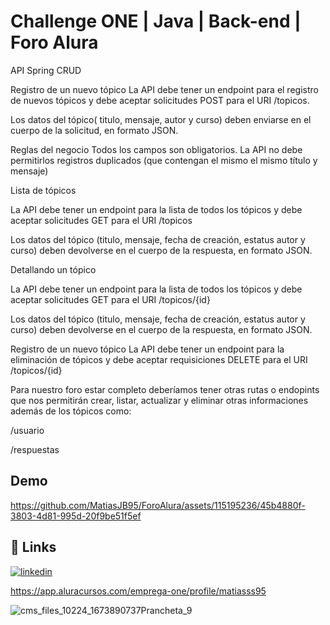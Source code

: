
# Challenge ONE | Java | Back-end | Foro Alura

API Spring CRUD

Registro de un nuevo tópico
La API debe tener un endpoint para el registro de nuevos tópicos y debe aceptar solicitudes POST para el URI /topicos.

Los datos del tópico( titulo, mensaje, autor y curso) deben enviarse en el cuerpo de la solicitud, en formato JSON.

Reglas del negocio
Todos los campos son obligatorios.
La API no debe permitirlos registros duplicados (que contengan el mismo el mismo título y mensaje)

Lista de tópicos

La API debe tener un endpoint para la lista de todos los tópicos y debe aceptar solicitudes GET para el URI /topicos

Los datos del tópico (titulo, mensaje, fecha de creación, estatus autor y curso) deben devolverse en el cuerpo de la respuesta, en formato JSON.

Detallando un tópico

La API debe tener un endpoint para la lista de todos los tópicos y debe aceptar solicitudes GET para el URI /topicos/{id}

Los datos del tópico (titulo, mensaje, fecha de creación, estatus autor y curso) deben devolverse en el cuerpo de la respuesta, en formato JSON.

Registro de un nuevo tópico
La API debe tener un endpoint para la eliminación de tópicos y debe aceptar requisiciones DELETE para el URI /topicos/{id}

Para nuestro foro estar completo deberíamos tener otras rutas o endopints que nos permitirán crear, listar, actualizar y eliminar otras informaciones además de los tópicos como:

/usuario

/respuestas

## Demo

https://github.com/MatiasJB95/ForoAlura/assets/115195236/45b4880f-3803-4d81-995d-20f9be51f5ef


## 🔗 Links

[![linkedin](https://img.shields.io/badge/linkedin-0A66C2?style=for-the-badge&logo=linkedin&logoColor=white)](https://www.linkedin.com/in/matiasjb95/)

https://app.aluracursos.com/emprega-one/profile/matiasss95



![cms_files_10224_1673890737Prancheta_9](https://github.com/MatiasJB95/ForoAlura/assets/115195236/87aecb87-091d-401d-9230-6fefba7880d0)


